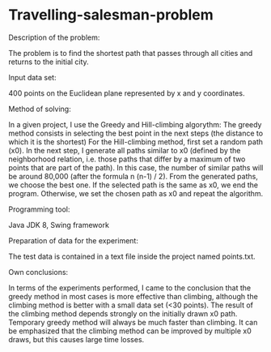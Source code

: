 # Travelling-salesman-problem
Description of the problem:

The problem is to find the shortest path that passes through all cities and returns to the initial city.

Input data set: 

400 points on the Euclidean plane represented by x and y coordinates.

Method of solving:

In a given project, I use the Greedy and Hill-climbing algorythm:
The greedy method consists in selecting the best point in the next steps (the distance to which it is the shortest)
For the Hill-climbing method, first set a random path (x0). In the next step, I generate all paths similar to x0 (defined by the neighborhood relation, i.e. those paths that differ by a maximum of two points that are part of the path). In this case, the number of similar paths will be around 80,000 (after the formula n (n-1) / 2). From the generated paths, we choose the best one. If the selected path is the same as x0, we end the program. Otherwise, we set the chosen path as x0 and repeat the algorithm.

Programming tool:

Java JDK 8, Swing framework

Preparation of data for the experiment:

The test data is contained in a text file inside the project named points.txt.

Own conclusions:

In terms of the experiments performed, I came to the conclusion that the greedy method in most cases is more effective than climbing, although the climbing method is better with a small data set (<30 points). The result of the climbing method depends strongly on the initially drawn x0 path. Temporary greedy method will always be much faster than climbing.
It can be emphasized that the climbing method can be improved by multiple x0 draws, but this causes large time losses.
